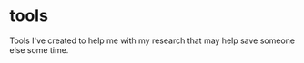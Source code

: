 tools
=====

Tools I've created to help me with my research that may help save someone else some time.
